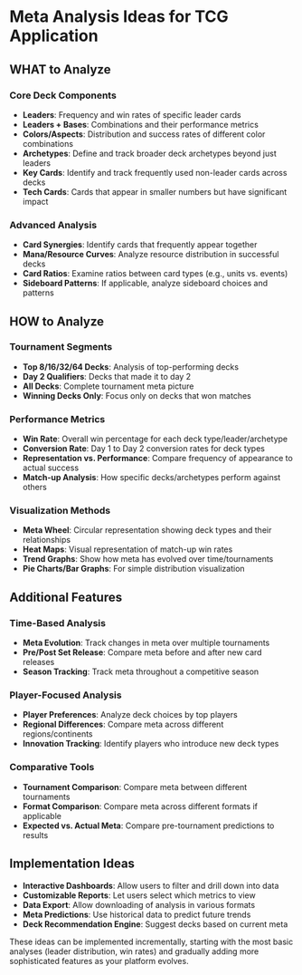 # Meta Analysis Ideas for TCG Application

## WHAT to Analyze

### Core Deck Components
- **Leaders**: Frequency and win rates of specific leader cards
- **Leaders + Bases**: Combinations and their performance metrics
- **Colors/Aspects**: Distribution and success rates of different color combinations
- **Archetypes**: Define and track broader deck archetypes beyond just leaders
- **Key Cards**: Identify and track frequently used non-leader cards across decks
- **Tech Cards**: Cards that appear in smaller numbers but have significant impact

### Advanced Analysis
- **Card Synergies**: Identify cards that frequently appear together
- **Mana/Resource Curves**: Analyze resource distribution in successful decks
- **Card Ratios**: Examine ratios between card types (e.g., units vs. events)
- **Sideboard Patterns**: If applicable, analyze sideboard choices and patterns

## HOW to Analyze

### Tournament Segments
- **Top 8/16/32/64 Decks**: Analysis of top-performing decks
- **Day 2 Qualifiers**: Decks that made it to day 2
- **All Decks**: Complete tournament meta picture
- **Winning Decks Only**: Focus only on decks that won matches

### Performance Metrics
- **Win Rate**: Overall win percentage for each deck type/leader/archetype
- **Conversion Rate**: Day 1 to Day 2 conversion rates for deck types
- **Representation vs. Performance**: Compare frequency of appearance to actual success
- **Match-up Analysis**: How specific decks/archetypes perform against others

### Visualization Methods
- **Meta Wheel**: Circular representation showing deck types and their relationships
- **Heat Maps**: Visual representation of match-up win rates
- **Trend Graphs**: Show how meta has evolved over time/tournaments
- **Pie Charts/Bar Graphs**: For simple distribution visualization

## Additional Features

### Time-Based Analysis
- **Meta Evolution**: Track changes in meta over multiple tournaments
- **Pre/Post Set Release**: Compare meta before and after new card releases
- **Season Tracking**: Track meta throughout a competitive season

### Player-Focused Analysis
- **Player Preferences**: Analyze deck choices by top players
- **Regional Differences**: Compare meta across different regions/continents
- **Innovation Tracking**: Identify players who introduce new deck types

### Comparative Tools
- **Tournament Comparison**: Compare meta between different tournaments
- **Format Comparison**: Compare meta across different formats if applicable
- **Expected vs. Actual Meta**: Compare pre-tournament predictions to results

## Implementation Ideas

- **Interactive Dashboards**: Allow users to filter and drill down into data
- **Customizable Reports**: Let users select which metrics to view
- **Data Export**: Allow downloading of analysis in various formats
- **Meta Predictions**: Use historical data to predict future trends
- **Deck Recommendation Engine**: Suggest decks based on current meta

These ideas can be implemented incrementally, starting with the most basic analyses (leader distribution, win rates) and gradually adding more sophisticated features as your platform evolves.